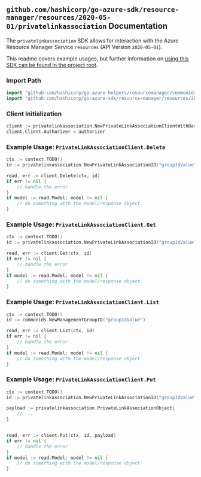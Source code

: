
## `github.com/hashicorp/go-azure-sdk/resource-manager/resources/2020-05-01/privatelinkassociation` Documentation

The `privatelinkassociation` SDK allows for interaction with the Azure Resource Manager Service `resources` (API Version `2020-05-01`).

This readme covers example usages, but further information on [using this SDK can be found in the project root](https://github.com/hashicorp/go-azure-sdk/tree/main/docs).

### Import Path

```go
import "github.com/hashicorp/go-azure-helpers/resourcemanager/commonids"
import "github.com/hashicorp/go-azure-sdk/resource-manager/resources/2020-05-01/privatelinkassociation"
```


### Client Initialization

```go
client := privatelinkassociation.NewPrivateLinkAssociationClientWithBaseURI("https://management.azure.com")
client.Client.Authorizer = authorizer
```


### Example Usage: `PrivateLinkAssociationClient.Delete`

```go
ctx := context.TODO()
id := privatelinkassociation.NewPrivateLinkAssociationID("groupIdValue", "plaIdValue")

read, err := client.Delete(ctx, id)
if err != nil {
	// handle the error
}
if model := read.Model; model != nil {
	// do something with the model/response object
}
```


### Example Usage: `PrivateLinkAssociationClient.Get`

```go
ctx := context.TODO()
id := privatelinkassociation.NewPrivateLinkAssociationID("groupIdValue", "plaIdValue")

read, err := client.Get(ctx, id)
if err != nil {
	// handle the error
}
if model := read.Model; model != nil {
	// do something with the model/response object
}
```


### Example Usage: `PrivateLinkAssociationClient.List`

```go
ctx := context.TODO()
id := commonids.NewManagementGroupID("groupIdValue")

read, err := client.List(ctx, id)
if err != nil {
	// handle the error
}
if model := read.Model; model != nil {
	// do something with the model/response object
}
```


### Example Usage: `PrivateLinkAssociationClient.Put`

```go
ctx := context.TODO()
id := privatelinkassociation.NewPrivateLinkAssociationID("groupIdValue", "plaIdValue")

payload := privatelinkassociation.PrivateLinkAssociationObject{
	// ...
}


read, err := client.Put(ctx, id, payload)
if err != nil {
	// handle the error
}
if model := read.Model; model != nil {
	// do something with the model/response object
}
```
